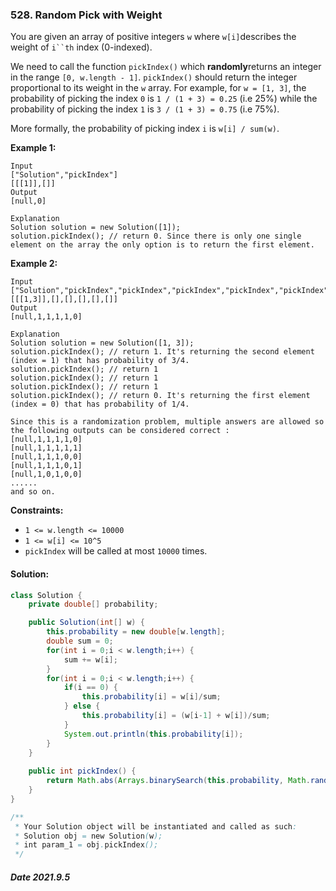 ### 528. Random Pick with Weight

You are given an array of positive integers `w` where `w[i]`describes the weight of `i``th` index (0-indexed).

We need to call the function `pickIndex()` which **randomly**returns an integer in the range `[0, w.length - 1]`. `pickIndex()` should return the integer proportional to its weight in the `w` array. For example, for `w = [1, 3]`, the probability of picking the index `0` is `1 / (1 + 3) = 0.25` (i.e 25%) while the probability of picking the index `1` is `3 / (1 + 3) = 0.75` (i.e 75%).

More formally, the probability of picking index `i` is `w[i] / sum(w)`.

 

**Example 1:**

```
Input
["Solution","pickIndex"]
[[[1]],[]]
Output
[null,0]

Explanation
Solution solution = new Solution([1]);
solution.pickIndex(); // return 0. Since there is only one single element on the array the only option is to return the first element.
```

**Example 2:**

```
Input
["Solution","pickIndex","pickIndex","pickIndex","pickIndex","pickIndex"]
[[[1,3]],[],[],[],[],[]]
Output
[null,1,1,1,1,0]

Explanation
Solution solution = new Solution([1, 3]);
solution.pickIndex(); // return 1. It's returning the second element (index = 1) that has probability of 3/4.
solution.pickIndex(); // return 1
solution.pickIndex(); // return 1
solution.pickIndex(); // return 1
solution.pickIndex(); // return 0. It's returning the first element (index = 0) that has probability of 1/4.

Since this is a randomization problem, multiple answers are allowed so the following outputs can be considered correct :
[null,1,1,1,1,0]
[null,1,1,1,1,1]
[null,1,1,1,0,0]
[null,1,1,1,0,1]
[null,1,0,1,0,0]
......
and so on.
```

**Constraints:**

- `1 <= w.length <= 10000`
- `1 <= w[i] <= 10^5`
- `pickIndex` will be called at most `10000` times.

#### Solution:

```java
class Solution {
    private double[] probability;

    public Solution(int[] w) {
        this.probability = new double[w.length];
        double sum = 0;
        for(int i = 0;i < w.length;i++) {
            sum += w[i];
        }
        for(int i = 0;i < w.length;i++) {
            if(i == 0) {
                this.probability[i] = w[i]/sum;
            } else {
                this.probability[i] = (w[i-1] + w[i])/sum;
            }
            System.out.println(this.probability[i]);
        }
    }
    
    public int pickIndex() {
        return Math.abs(Arrays.binarySearch(this.probability, Math.random())) - 1;
    }
}

/**
 * Your Solution object will be instantiated and called as such:
 * Solution obj = new Solution(w);
 * int param_1 = obj.pickIndex();
 */
```

##### Date 2021.9.5